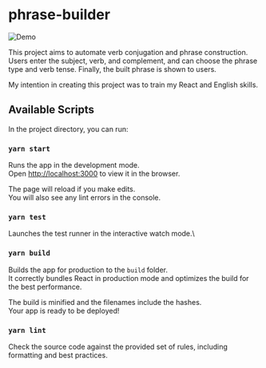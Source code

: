 # phrase-builder

![Demo](docs/demo.gif)

This project aims to automate verb conjugation and phrase construction. Users enter the subject, verb, and complement, and can choose the phrase type and verb tense. Finally, the built phrase is shown to users.

My intention in creating this project was to train my React and English skills.

## Available Scripts

In the project directory, you can run:

### `yarn start`

Runs the app in the development mode.\
Open [http://localhost:3000](http://localhost:3000) to view it in the browser.

The page will reload if you make edits.\
You will also see any lint errors in the console.

### `yarn test`

Launches the test runner in the interactive watch mode.\

### `yarn build`

Builds the app for production to the `build` folder.\
It correctly bundles React in production mode and optimizes the build for the best performance.

The build is minified and the filenames include the hashes.\
Your app is ready to be deployed!

### `yarn lint`

Check the source code against the provided set of rules, including formatting and best practices.
